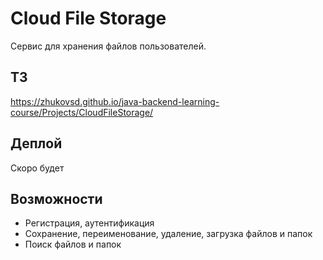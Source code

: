 # Cloud File Storage

Сервис для хранения файлов пользователей. 

## ТЗ
https://zhukovsd.github.io/java-backend-learning-course/Projects/CloudFileStorage/

## Деплой

Скоро будет

## Возможности

* Регистрация, аутентификация
* Сохранение, переименование, удаление, загрузка файлов и папок
* Поиск файлов и папок
